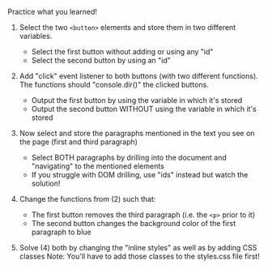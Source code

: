 Practice what you learned!

1. Select the two `<button>` elements and store them in two different variables.

   - Select the first button without adding or using any "id"
   - Select the second button by using an "id"

2. Add "click" event listener to both buttons (with two different functions).
   The functions should "console.dir()" the clicked buttons.

   - Output the first button by using the variable in which it's stored
   - Output the second button WITHOUT using the variable in which it's stored

3. Now select and store the paragraphs mentioned in the text you see on the page
   (first and third paragraph)

   - Select BOTH paragraphs by drilling into the document and "navigating" to the
     mentioned elements
   - If you struggle with DOM drilling, use "ids" instead but watch the solution!

4. Change the functions from (2) such that:
   - The first button removes the third paragraph (i.e. the `<p>` prior to it)
   - The second button changes the background color of the first paragraph to blue
5. Solve (4) both by changing the "inline styles" as well as by adding CSS classes
   Note: You'll have to add those classes to the styles.css file first!
